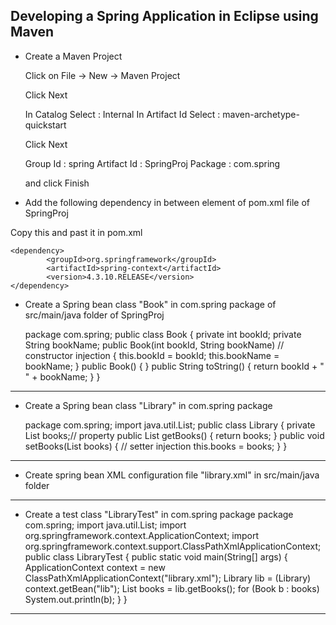 Developing a Spring Application in Eclipse using Maven
------------------------------------------------------
- Create a Maven Project

	Click on File -> New -> Maven Project

	Click Next

	In Catalog Select : Internal
	In Artifact Id Select : maven-archetype-quickstart

	Click Next

	Group Id : spring
	Artifact Id : SpringProj
	Package : com.spring

	and click Finish

- Add the following dependency in between <dependencies> element of pom.xml file of SpringProj

Copy this and past it in pom.xml 

	<dependency>
    		<groupId>org.springframework</groupId>
    		<artifactId>spring-context</artifactId>
    		<version>4.3.10.RELEASE</version>
	</dependency>

- Create a Spring bean class "Book" in com.spring package of src/main/java folder of SpringProj

    package com.spring;
    public class Book {
	private int bookId;
	private String bookName;
	public Book(int bookId, String bookName) // constructor injection
	{
		this.bookId = bookId;
		this.bookName = bookName;
	}
	public Book() {
	}
	public String toString() {
		return bookId + " " + bookName;
	}
    }
-----------------------------------------------------
- Create a Spring bean class "Library" in com.spring package

    package com.spring;
    import java.util.List;
    public class Library {
	private List<Book> books;// property
	public List<Book> getBooks() {
		return books;
	}
	public void setBooks(List<Book> books) { // setter injection
		this.books = books;
	}
    }
-----------------------------------------------------

- Create spring bean XML configuration file "library.xml" in src/main/java folder
    <beans xmlns="http://www.springframework.org/schema/beans"
        xmlns:xsi="http://www.w3.org/2001/XMLSchema-instance"
        xmlns:context="http://www.springframework.org/schema/context"
        xsi:schemaLocation="http://www.springframework.org/schema/beans
    http://www.springframework.org/schema/beans/spring-beans-3.0.xsd
    http://www.springframework.org/schema/context
    http://www.springframework.org/schema/context/spring-context-3.0.xsd">
        <bean id="lib" class="com.spring.Library">
            <property name="books">
                <list>
                    <ref bean="book1" />
                    <ref bean="book2" />
                    <ref bean="book3" />
                </list>
            </property>
        </bean>
        <bean id="book1" class="com.spring.Book">
            <constructor-arg value="111" />
            <constructor-arg value="Learn Spring" />
        </bean>
        <bean id="book2" class="com.spring.Book">
            <constructor-arg value="222" />
            <constructor-arg value="Learn Hibernate" />
        </bean>
        <bean id="book3" class="com.spring.Book">
            <constructor-arg value="333" />
            <constructor-arg value="Learn Angular" />
        </bean>
    </beans>
-----------------------------------------------------
- Create a test class "LibraryTest" in com.spring package
    package com.spring;
    import java.util.List;
    import org.springframework.context.ApplicationContext;
    import org.springframework.context.support.ClassPathXmlApplicationContext;
    public class LibraryTest {
        public static void main(String[] args) {
            ApplicationContext context = new ClassPathXmlApplicationContext("library.xml");
            Library lib = (Library) context.getBean("lib");
            List<Book> books = lib.getBooks();
            for (Book b : books)
                System.out.println(b);
        }
    }
-----------------------------------------------------
